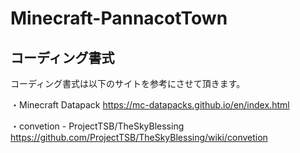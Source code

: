 # Minecraft-PannacotTown


## コーディング書式
コーディング書式は以下のサイトを参考にさせて頂きます。

・Minecraft Datapack
https://mc-datapacks.github.io/en/index.html

・convetion - ProjectTSB/TheSkyBlessing
https://github.com/ProjectTSB/TheSkyBlessing/wiki/convetion